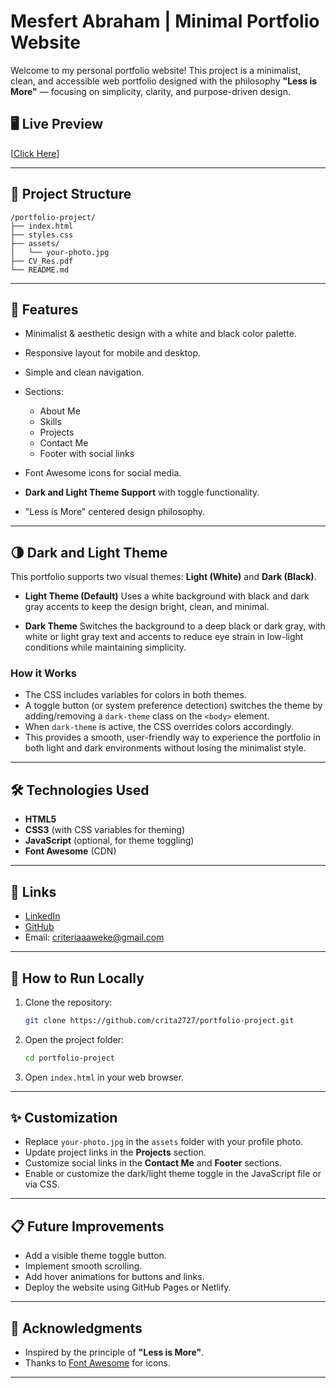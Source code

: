 # Mesfert Abraham | Minimal Portfolio Website

Welcome to my personal portfolio website! This project is a minimalist, clean, and accessible web portfolio designed with the philosophy **"Less is More"** — focusing on simplicity, clarity, and purpose-driven design.

## 🖥️ Live Preview

[[Click Here](https://lively-toffee-03fc0a.netlify.app/)]

---

## 📂 Project Structure

```
/portfolio-project/
├── index.html
├── styles.css
├── assets/
│   └── your-photo.jpg
├── CV_Res.pdf
└── README.md

```

---

## 📄 Features

* Minimalist & aesthetic design with a white and black color palette.
* Responsive layout for mobile and desktop.
* Simple and clean navigation.
* Sections:

  * About Me
  * Skills
  * Projects
  * Contact Me
  * Footer with social links
* Font Awesome icons for social media.
* **Dark and Light Theme Support** with toggle functionality.
* "Less is More" centered design philosophy.

---

## 🌗 Dark and Light Theme

This portfolio supports two visual themes: **Light (White)** and **Dark (Black)**.

* **Light Theme (Default)**
  Uses a white background with black and dark gray accents to keep the design bright, clean, and minimal.

* **Dark Theme**
  Switches the background to a deep black or dark gray, with white or light gray text and accents to reduce eye strain in low-light conditions while maintaining simplicity.

### How it Works

* The CSS includes variables for colors in both themes.
* A toggle button (or system preference detection) switches the theme by adding/removing a `dark-theme` class on the `<body>` element.
* When `dark-theme` is active, the CSS overrides colors accordingly.
* This provides a smooth, user-friendly way to experience the portfolio in both light and dark environments without losing the minimalist style.

---

## 🛠️ Technologies Used

* **HTML5**
* **CSS3** (with CSS variables for theming)
* **JavaScript** (optional, for theme toggling)
* **Font Awesome** (CDN)

---

## 🔗 Links

* [LinkedIn](https://www.linkedin.com/in/mesfert-abraham-4b0b1a1b6/)
* [GitHub](https://github.com/crita2727)
* Email: [criteriaaaweke@gmail.com](mailto:criteriaaaweke@gmail.com)

---

## 🚀 How to Run Locally

1. Clone the repository:

   ```bash
   git clone https://github.com/crita2727/portfolio-project.git
   ```
2. Open the project folder:

   ```bash
   cd portfolio-project
   ```
3. Open `index.html` in your web browser.

---

## ✨ Customization

* Replace `your-photo.jpg` in the `assets` folder with your profile photo.
* Update project links in the **Projects** section.
* Customize social links in the **Contact Me** and **Footer** sections.
* Enable or customize the dark/light theme toggle in the JavaScript file or via CSS.

---

## 📋 Future Improvements

* Add a visible theme toggle button.
* Implement smooth scrolling.
* Add hover animations for buttons and links.
* Deploy the website using GitHub Pages or Netlify.

---

## 🙏 Acknowledgments

* Inspired by the principle of **"Less is More"**.
* Thanks to [Font Awesome](https://fontawesome.com/) for icons.

---
